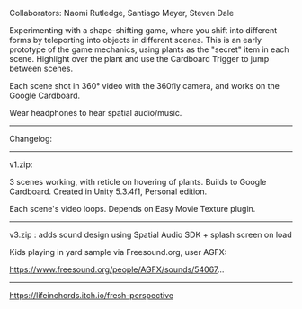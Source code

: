 Collaborators: Naomi Rutledge, Santiago Meyer, Steven Dale

Experimenting with a shape-shifting game, where you shift into different forms by teleporting into objects in different scenes. This is an early prototype of the game mechanics, using plants as the "secret" item in each scene. Highlight over the plant and use the Cardboard Trigger to jump between scenes.

Each scene shot in 360° video with the 360fly camera, and works on the Google Cardboard.

Wear headphones to hear spatial audio/music.





--------------

Changelog:

---------

v1.zip:

3 scenes working, with reticle on hovering of plants. Builds to Google Cardboard. Created in Unity 5.3.4f1, Personal edition.

Each scene's video loops. Depends on Easy Movie Texture plugin.

-------

v3.zip : adds sound design using Spatial Audio SDK + splash screen on load

Kids playing in yard sample via Freesound.org, user AGFX:

https://www.freesound.org/people/AGFX/sounds/54067...

------



https://lifeinchords.itch.io/fresh-perspective